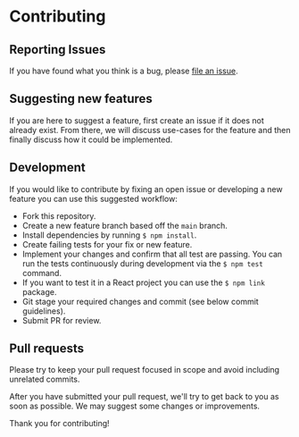# Contributing

## Reporting Issues

If you have found what you think is a bug, please [file an issue](https://github.com/saasquatch/bunshi/issues/new).

## Suggesting new features

If you are here to suggest a feature, first create an issue if it does not already exist. From there, we will discuss use-cases for the feature and then finally discuss how it could be implemented.

## Development

If you would like to contribute by fixing an open issue or developing a new feature you can use this suggested workflow:

- Fork this repository.
- Create a new feature branch based off the `main` branch.
- Install dependencies by running `$ npm install`.
- Create failing tests for your fix or new feature.
- Implement your changes and confirm that all test are passing. You can run the tests continuously during development via the `$ npm test` command.
- If you want to test it in a React project you can use the `$ npm link` package.
- Git stage your required changes and commit (see below commit guidelines).
- Submit PR for review.

## Pull requests

Please try to keep your pull request focused in scope and avoid including unrelated commits.

After you have submitted your pull request, we'll try to get back to you as soon as possible. We may suggest some changes or improvements.

Thank you for contributing!
